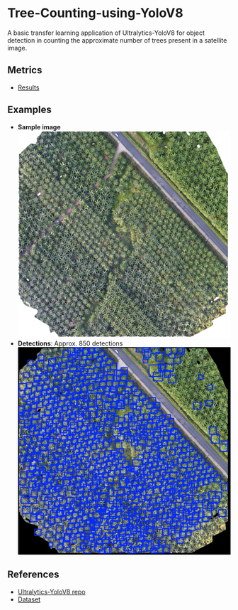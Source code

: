 # Tree-Counting-using-YoloV8
A basic transfer learning application of Ultralytics-YoloV8 for object detection in counting the approximate number of trees present in a satellite image.

## Metrics
- [Results](runs/detect/train13)

## Examples
- **Sample image**
![Sample](https://github.com/Loki-Silvres/Tree-Counting-using-YoloV8/blob/main/data/Count_trees_in_this_file.png)
- **Detections**: Approx. 850 detections 
![Detections](https://github.com/Loki-Silvres/Tree-Counting-using-YoloV8/blob/main/Count_trees_in_this_file.png)

## References
- [Ultralytics-YoloV8 repo](https://github.com/ultralytics/ultralytics)
- [Dataset](https://www.kaggle.com/datasets/lokisilvres/tree-counting-dataset-yolo-format)
